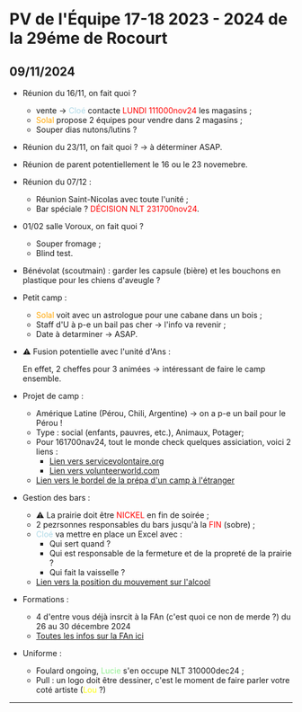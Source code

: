 # PV de l'Équipe 17-18 2023 - 2024 de la 29éme de Rocourt

## 09/11/2024

* Réunion du 16/11, on fait quoi ?

  * vente  &rarr; <span style="color:lightblue">Cloé</span> contacte <span style="color:red">LUNDI 111000nov24</span> les magasins ;
  * <span style="color:orange">Solal</span> propose 2 équipes pour vendre dans 2 magasins ;
  * Souper dias nutons/lutins ?

* Réunion du 23/11, on fait quoi ?  &rarr; à déterminer ASAP.

* Réunion de parent potentiellement le 16 ou le 23 novemebre.

* Réunion du 07/12 :
  * Réunion Saint-Nicolas avec toute l'unité ;
  * Bar spéciale ? <span style="color:red">DÉCISION NLT 231700nov24</span>.

* 01/02 salle Voroux, on fait quoi ?
  * Souper fromage ;
  * Blind test.

* Bénévolat (scoutmain) : garder les capsule (bière) et les bouchons en plastique pour les chiens d'aveugle ?

* Petit camp :
  * <span style="color:orange">Solal</span> voit avec un astrologue pour une cabane dans un bois ;
  * Staff d'U à p-e un bail pas cher  &rarr; l'info va revenir ;
  * Date à detarminer  &rarr; ASAP.

* :warning: Fusion potentielle avec l'unité d'Ans :

    En effet, 2 cheffes pour 3 animées  &rarr; intéressant de faire le camp ensemble.

* Projet de camp :
  * Amérique Latine (Pérou, Chili, Argentine)  &rarr; on a p-e un bail pour le Pérou !
  * Type : social (enfants, pauvres, etc.), Animaux, Potager;
  * Pour 161700nav24, tout le monde check quelques assiciation, voici 2 liens :
    * [Lien vers servicevolontaire.org](https://www.servicevolontaire.org/mission-volontariat/fr/benevolat-au-perou/)
    * [Lien vers volunteerworld.com](https://www.volunteerworld.com/fr/volunteer-abroad/perou)
  * [Lien vers le bordel de la prépa d'un camp à l'étranger](https://www.guides.be/animateur/les-camps/camps-a-l-etranger)

* Gestion des bars :
  * :warning: La prairie doit être <span style="color:red">NICKEL</span> en fin de soirée ;
  * 2 pezrsonnes responsables du bars jusqu'à la <span style="color:red">FIN</span> (sobre) ;
  * <span style="color:lightblue">Cloé</span> va mettre en place un Excel avec :
    * Qui sert quand ?
    * Qui est responsable de la fermeture et de la propreté de la prairie ?
    * Qui fait la vaisselle ?
  * [Lien vers la position du mouvement sur l'alcool](https://lesscouts.be/fr/le-scoutisme/la-federation-les-scouts/les-positions-federales/alcool)

* Formations :
  * 4 d'entre vous déjà insrcit à la FAn (c'est quoi ce non de merde ?) du 26 au 30 décembre 2024
  * [Toutes les infos sur la FAn ici](https://www.guides.be/formation-horizon/fan)

* Uniforme :
  * Foulard ongoing, <span style="color:lightgreen">Lucie</span> s'en occupe NLT 310000dec24 ;
  * Pull : un logo doit être dessiner, c'est le moment de faire parler votre coté artiste (<span style="color:yellow">Lou</span> ?)

***
